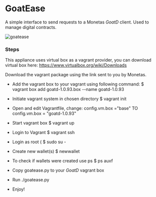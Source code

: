 # GoatEase
A simple interface to send requests to a Monetas *GoatD* client. Used to manage digital contracts.

![goatease](https://cloud.githubusercontent.com/assets/18722686/16189424/92818aae-36da-11e6-89ef-2d8c24df690b.gif)

### Steps
This appliance uses virtual box as a vagrant provider, you can download virtual box here: https://www.virtualbox.org/wiki/Downloads 

Download the vagrant package using the link sent to you by Monetas. 

- Add the vagrant box to your vagrant using following command: 
$ vagrant box add goatd-1.0.93.box --name goatd-1.0.93

- Initiate vagrant system in chosen directory
$ vagrant init

- Open  and edit Vagrantfile, change: config.vm.box  ="base" TO config.vm.box = "goatd-1.0.93"

- Start vagrant box
$ vagrant up

- Login to Vagrant
$ vagrant ssh

- Login as root (
$ sudo su - 

- Create new wallet(s)
$ newwallet

- To check if wallets were created use ps
$ ps auxf  

- Copy goatease.py to your *GoatD* vagrant box
- Run ./goatease.py
- Enjoy!
